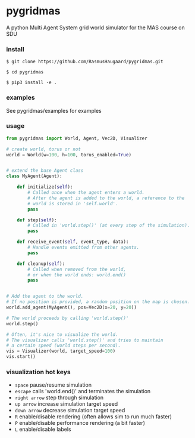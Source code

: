 # pygridmas
A python Multi Agent System grid world simulator for the MAS course on SDU
### install

```
$ git clone https://github.com/RasmusHaugaard/pygridmas.git
```
```
$ cd pygridmas
```
```
$ pip3 install -e .
```

### examples
See pygridmas/examples for examples

### usage
```python
from pygridmas import World, Agent, Vec2D, Visualizer

# create world, torus or not
world = World(w=100, h=100, torus_enabled=True)


# extend the base Agent class
class MyAgent(Agent):

    def initialize(self):
        # Called once when the agent enters a world.
        # After the agent is added to the world, a reference to the
        # world is stored in 'self.world'.
        pass

    def step(self):
        # Called in 'world.step()' (at every step of the simulation).
        pass

    def receive_event(self, event_type, data):
        # Handle events emitted from other agents.
        pass

    def cleanup(self):
        # Called when removed from the world,
        # or when the world ends: world.end()
        pass


# Add the agent to the world.
# If no position is provided, a random position on the map is chosen.
world.add_agent(MyAgent(), pos=Vec2D(x=20, y=20))

# The world proceeds by calling 'world.step()'
world.step()

# Often, it's nice to visualize the world.
# The visualizer calls 'world.step()' and tries to maintain
# a certain speed (world steps per second).
vis = Visualizer(world, target_speed=100)
vis.start()
```

### visualization hot keys
* `space` pause/resume simulation
* `escape` calls 'world.end()' and terminates the simulation
* `right arrow` step through simulation
* `up arrow` increase simulation target speed
* `down arrow` decrease simulation target speed
* `R` enable/disable rendering (often allows sim to run much faster)
* `P` enable/disable performance rendering (a bit faster)
* `L` enable/disable labels
